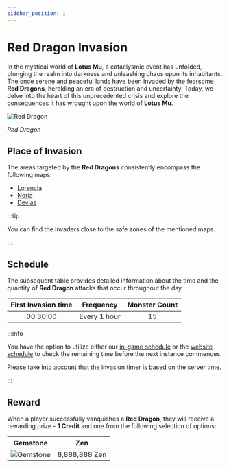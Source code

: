 ```yaml
---
sidebar_position: 1
---
```


# Red Dragon Invasion

In the mystical world of **Lotus Mu**, a cataclysmic event has unfolded, plunging the realm into darkness and unleashing chaos upon its inhabitants. The once serene and peaceful lands have been invaded by the fearsome **Red Dragons**, heralding an era of destruction and uncertainty. Today, we delve into the heart of this unprecedented crisis and explore the consequences it has wrought upon the world of **Lotus Mu**.

![Red Dragon](/img/monsters/special/invasions/red-dragon.jpg)

_Red Dragon_

## Place of Invasion

The areas targeted by the **Red Dragons** consistently encompass the following maps:

- [Lorencia](/maps/lorencia)
- [Noria](/maps/noria)
- [Devias](/maps/devias)

:::tip

You can find the invaders close to the safe zones of the mentioned maps.

:::

## Schedule

The subsequent table provides detailed information about the time and the quantity of **Red Dragon** attacks that occur throughout the day.

| First Invasion time |  Frequency   | Monster Count |
| :-----------------: | :----------: | :-----------: |
|      00:30:00       | Every 1 hour |      15       |

:::info

You have the option to utilize either our [in-game schedule](/client-features/schedule) or the [website schedule](https://lotusmu.org/schedule) to check the remaining time before the next instance commences.

Please take into account that the invasion timer is based on the server time.

:::

## Reward

When a player successfully vanquishes a **Red Dragon**, they will receive a rewarding prize - **1 Credit** and one from the following selection of options:

|                  Gemstone                   |      Zen      |
| :-----------------------------------------: | :-----------: |
| ![Gemstone](/img/items/jewels/gemstone.png) | 8,888,888 Zen |
